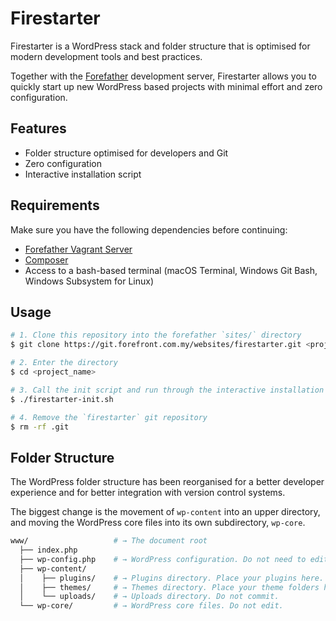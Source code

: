 # Firestarter
Firestarter is a WordPress stack and folder structure that is optimised for
modern development tools and best practices.

Together with the [Forefather](https://git.forefront.com.my/websites/forefather)
development server, Firestarter allows you to quickly start up new WordPress
based projects with minimal effort and zero configuration.

## Features
* Folder structure optimised for developers and Git
* Zero configuration
* Interactive installation script

## Requirements
Make sure you have the following dependencies before continuing:
* [Forefather Vagrant Server](https://git.forefront.com.my/websites/forefather)
* [Composer](https://getcomposer.org/)
* Access to a bash-based terminal (macOS Terminal, Windows Git Bash, Windows Subsystem for Linux)

## Usage
```bash
# 1. Clone this repository into the forefather `sites/` directory
$ git clone https://git.forefront.com.my/websites/firestarter.git <project_name>

# 2. Enter the directory
$ cd <project_name>

# 3. Call the init script and run through the interactive installation
$ ./firestarter-init.sh

# 4. Remove the `firestarter` git repository
$ rm -rf .git
```

## Folder Structure
The WordPress folder structure has been reorganised for a better developer experience and for better integration with version control systems.

The biggest change is the movement of `wp-content` into an upper directory, and
moving the WordPress core files into its own subdirectory, `wp-core`.

```bash
www/                   # → The document root
  ├── index.php
  ├── wp-config.php    # → WordPress configuration. Do not need to edit unless it's production.
  ├── wp-content/
  │    ├── plugins/    # → Plugins directory. Place your plugins here.
  │    ├── themes/     # → Themes directory. Place your theme folders here.
  │    └── uploads/    # → Uploads directory. Do not commit.
  └── wp-core/         # → WordPress core files. Do not edit.
```
